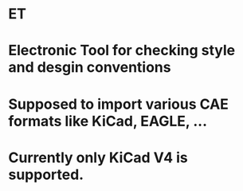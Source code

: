 # ET
# Electronic Tool for checking style and desgin conventions
# Supposed to import various CAE formats like KiCad, EAGLE, ...
# Currently only KiCad V4 is supported.
